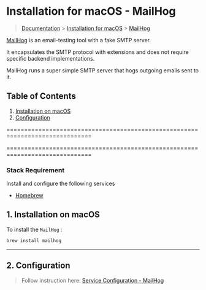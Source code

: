 # Installation for macOS - MailHog

> [Documentation](./../../readme.md) > [Installation for macOS](./../readme.md) > [MailHog](./mailhog.md)

[MailHog](https://github.com/mailhog/MailHog) is an email-testing tool with a fake SMTP server.

It encapsulates the SMTP protocol with extensions and does not require specific backend implementations.

MailHog runs a super simple SMTP server that hogs outgoing emails sent to it.

## Table of Contents
1. [Installation on macOS](#markdown-header-1-installation-on-macos)
2. [Configuration](#markdown-header-2-configuration-mailhog)

==============================================================================

==============================================================================

### Stack Requirement
Install and configure the following services

- [Homebrew](homebrew.md)

## 1. Installation on macOS

To install the `MailHog` :

```bash
brew install mailhog
```

---

## 2. Configuration

> Follow instruction here: [Service Configuration - MailHog](./../../configuration/services/macos/mailhog.md)

